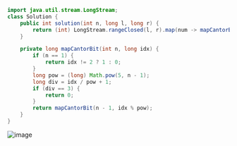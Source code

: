 ```java
import java.util.stream.LongStream;
class Solution {
    public int solution(int n, long l, long r) {
        return (int) LongStream.rangeClosed(l, r).map(num -> mapCantorBit(n, num - 1)).sum();
    }

    private long mapCantorBit(int n, long idx) {
        if (n == 1) {
            return idx != 2 ? 1 : 0;
        }
        long pow = (long) Math.pow(5, n - 1);
        long div = idx / pow + 1;
        if (div == 3) {
            return 0;
        }
        return mapCantorBit(n - 1, idx % pow);
    }
}
```
![image](https://github.com/alswo1212/CNF_codingTest_sturdy/assets/92290312/4f019e75-8a37-4e41-a654-fbf6d0b14ec1)
